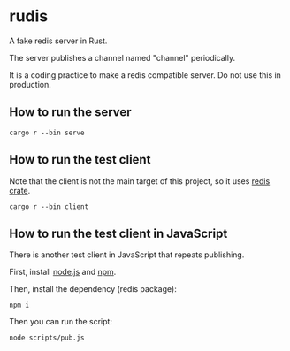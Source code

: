 # rudis

A fake redis server in Rust.

The server publishes a channel named "channel" periodically.

It is a coding practice to make a redis compatible server.
Do not use this in production.

## How to run the server

```
cargo r --bin serve
```

## How to run the test client

Note that the client is not the main target of this project, so it uses [redis crate](https://github.com/redis-rs/redis-rs).

```
cargo r --bin client
```

## How to run the test client in JavaScript

There is another test client in JavaScript that repeats publishing.

First, install [node.js](https://nodejs.org/en) and [npm](https://www.npmjs.com/package/npm).

Then, install the dependency (redis package):

```
npm i
```

Then you can run the script:

```
node scripts/pub.js
```
